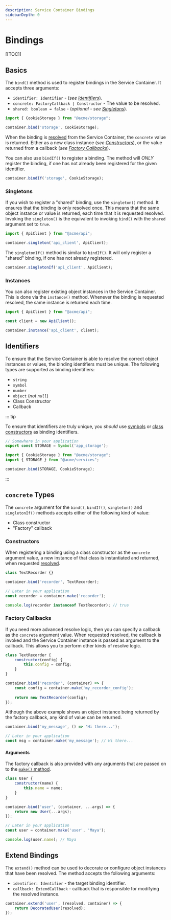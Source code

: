 ```yaml
---
description: Service Container Bindings
sidebarDepth: 0
---
```


# Bindings

[[TOC]]

## Basics

The `bind()` method is used to register bindings in the Service Container. It accepts three arguments:

* `identifier: Identifier` - (_see [Identifiers](#identifiers)_).
* `concrete: FactoryCallback | Constructor` - The value to be resolved.
* `shared: boolean = false` - (_optional - see [Singletons](#singletons)_).

```js
import { CookieStorage } from "@acme/storage";

container.bind('storage', CookieStorage);
``` 

When the binding is [resolved](./resolving.md) from the Service Container, the `concrete` value is returned. Either as a new class
instance (_see [Constructors](#constructors)_), or the value returned from a callback (_see [Factory Callbacks](#factory-callbacks)_).

You can also use `bindIf()` to register a binding. The method will _ONLY_ register the binding, if one has not already
been registered for the given identifier.

```js
container.bindIf('storage', CookieStorage);
```

### Singletons

If you wish to register a "shared" binding, use the `singleton()` method. It ensures that the binding is only resolved
once. This means that the same object instance or value is returned, each time that it is requested resolved.
Invoking the `singleton()` is the equivalent to invoking `bind()` with the `shared` argument set to `true`.

```js
import { ApiClient } from "@acme/api";

container.singleton('api_client', ApiClient);
```

The `singletonIf()` method is similar to `bindIf()`. It will only register a "shared" binding, if one has not already
registered.

```js
container.singletonIf('api_client', ApiClient);
```

### Instances

You can also register existing object instances in the Service Container. This is done via the `instance()` method.
Whenever the binding is requested resolved, the same instance is returned each time.

```js
import { ApiClient } from "@acme/api";

const client = new ApiClient();

container.instance('api_client', client);
```

## Identifiers

To ensure that the Service Container is able to resolve the correct object instances or values, the binding identifiers
must be unique. The following types are supported as binding identifiers:

* `string`
* `symbol`
* `number`
* `object` (_not `null`_)
* Class Constructor
* Callback

::: tip

To ensure that identifiers are truly unique, you _should_ use [symbols](https://developer.mozilla.org/en-US/docs/Web/JavaScript/Reference/Global_Objects/Symbol) or
[class constructors](https://developer.mozilla.org/en-US/docs/Web/JavaScript/Reference/Classes) as binding identifiers.

```js
// Somewhere in your application
export const STORAGE = Symbol('app_storage');
```

```js
import { CookieStorage } from "@acme/storage";
import { STORAGE } from "@acme/services";

container.bind(STORAGE, CookieStorage);
```

:::

## `concrete` Types

The `concrete` argument for the `bind()`, `bindIf()`, `singleton()` and `singletonIf()` methods accepts
either of the following kind of value:

* Class constructor
* "Factory" callback

### Constructors

When registering a binding using a class constructor as the `concrete` argument value, a new instance of that class is
instantiated and returned, when requested [resolved](./resolving.md).

```js
class TextRecorder {}

container.bind('recorder', TextRecorder);

// Later in your application
const recorder = container.make('recorder');

console.log(recorder instanceof TextRecorder); // true
``` 

### Factory Callbacks

If you need more advanced resolve logic, then you can specify a callback as the `concrete` argument value.
When requested resolved, the callback is invoked and the Service Container instance is passed as argument to the callback.
This allows you to perform other kinds of resolve logic.

```js
class TextRecorder {
    constructor(config) {
        this.config = config;
    }
}

container.bind('recorder', (container) => {
    const config = container.make('my_recorder_config');
    
    return new TextRecorder(config);
});
```

Although the above example shows an object instance being returned by the factory callback, any kind of value can be returned.

```js
container.bind('my_message', () => 'Hi there...');

// Later in your application
const msg = container.make('my_message'); // Hi there...
```

#### Arguments

The factory callback is also provided with any arguments that are passed on to the [`make()` method](./resolving.md#the-make-method).

```js
class User {
    constructor(name) {
        this.name = name;
    }
}

container.bind('user', (container, ...args) => {
    return new User(...args);
});

// Later in your application
const user = container.make('user', 'Maya');

console.log(user.name); // Maya
```

## Extend Bindings

The `extend()` method can be used to decorate or configure object instances that have been resolved.
The method accepts the following arguments:

* `identifier: Identifier` - the target binding identifier.
* `callback: ExtendCallback` - callback that is responsible for modifying the resolved instance.

```js
container.extend('user', (resolved, container) => {
    return DecoratedUser(resolved);
});
```